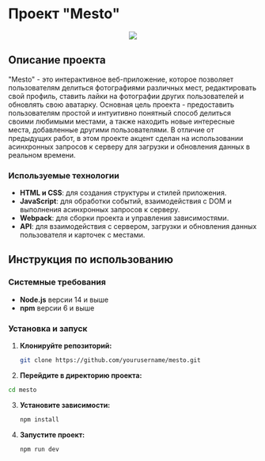 # Проект "Mesto"

<p align="center">
      <img src="https://i.ibb.co/Wz99vbM/image.png">
</p>

## Описание проекта

"Mesto" - это интерактивное веб-приложение, которое позволяет пользователям делиться фотографиями различных мест, редактировать свой профиль, ставить лайки на фотографии других пользователей и обновлять свою аватарку. 
Основная цель проекта - предоставить пользователям простой и интуитивно понятный способ делиться своими любимыми местами, а также находить новые интересные места, добавленные другими пользователями.
В отличие от предыдущих работ, в этом проекте акцент сделан на использовании асинхронных запросов к серверу для загрузки и обновления данных в реальном времени.

### Используемые технологии

- **HTML и CSS**: для создания структуры и стилей приложения.
- **JavaScript**: для обработки событий, взаимодействия с DOM и выполнения асинхронных запросов к серверу.
- **Webpack**: для сборки проекта и управления зависимостями.
- **API**: для взаимодействия с сервером, загрузки и обновления данных пользователя и карточек с местами.

## Инструкция по использованию

### Системные требования

- **Node.js** версии 14 и выше
- **npm** версии 6 и выше

### Установка и запуск

1. **Клонируйте репозиторий:**

   ```bash
   git clone https://github.com/yourusername/mesto.git
   ```
   
2. **Перейдите в директорию проекта:**

  ```bash
  cd mesto
  ```

3. **Установите зависимости:**

   ```bash
   npm install
   ```
   
4. **Запустите проект:**

   ```bash
   npm run dev
   ```
